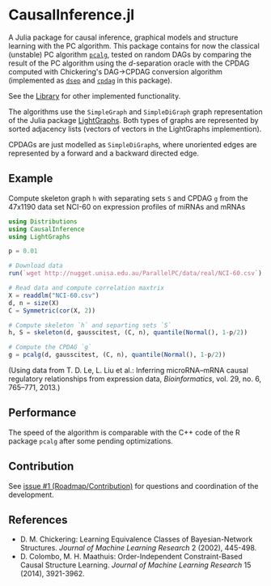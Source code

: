 # CausalInference.jl

A Julia package for causal inference, graphical models and structure learning with the PC algorithm. This package contains for now the classical (unstable) PC algorithm [`pcalg`](@ref), tested on random DAGs by comparing the result of the PC algorithm using the *d*-separation oracle with the CPDAG computed with Chickering's DAG->CPDAG conversion algorithm (implemented as [`dsep`](@ref) and [`cpdag`](@ref) in this package).

See the [Library](https://mschauer.github.io/CausalInference.jl/latest/library.html) for other implemented functionality.

The algorithms use the `SimpleGraph` and `SimpleDiGraph` graph representation of the Julia package [LightGraphs](https://github.com/JuliaGraphs/LightGraphs.jl).
Both types of graphs are represented by sorted adjacency lists (vectors of vectors in the LightGraphs implemention).

CPDAGs are just modelled as `SimpleDiGraph`s, where unoriented edges are represented by a forward and a backward directed edge.

## Example


Compute skeleton graph `h` with separating sets `S` and CPDAG `g` from 
the 47x1190 data set NCI-60 on expression profiles of miRNAs and mRNAs 

```julia
using Distributions
using CausalInference
using LightGraphs

p = 0.01

# Download data 
run(`wget http://nugget.unisa.edu.au/ParallelPC/data/real/NCI-60.csv`)

# Read data and compute correlation maxtrix
X = readdlm("NCI-60.csv")
d, n = size(X)
C = Symmetric(cor(X, 2)) 

# Compute skeleton `h` and separting sets `S`
h, S = skeleton(d, gausscitest, (C, n), quantile(Normal(), 1-p/2))

# Compute the CPDAG `g`
g = pcalg(d, gausscitest, (C, n), quantile(Normal(), 1-p/2)) 
```

(Using data from T. D. Le, L. Liu et al.: Inferring microRNA–mRNA causal regulatory relationships from expression data, *Bioinformatics*, vol. 29, no. 6, 765–771, 2013.)


## Performance

The speed of the algorithm is comparable with the C++ code of the R package `pcalg` after some pending optimizations. 

## Contribution
See [issue #1 (Roadmap/Contribution)](https://github.com/mschauer/CausalInference.jl/issues/1) for questions and coordination of the development.

## References

* D. M. Chickering: Learning Equivalence Classes of Bayesian-Network Structures. *Journal of Machine Learning Research* 2 (2002), 445-498.
* D. Colombo, M. H. Maathuis: Order-Independent Constraint-Based Causal Structure Learning. *Journal of Machine Learning Research* 15 (2014), 3921-3962.

